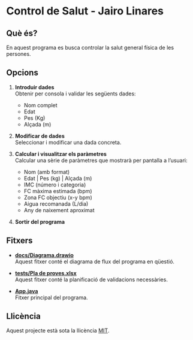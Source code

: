 # Control de Salut - Jairo Linares

## Què és?

En aquest programa es busca controlar la salut general física de les persones.

## Opcions

1. __Introduir dades__
</br>Obtenir per consola i validar les següents dades:
    - Nom complet
    - Edat
    - Pes (Kg)
    - Alçada (m)

2. __Modificar de dades__
</br>Seleccionar i modificar una dada concreta.

3. __Calcular i visualitzar els paràmetres__
</br>Calcular una sèrie de paràmetres que mostrarà per pantalla a l’usuari:
    - Nom (amb format)
    - Edat | Pes (kg) | Alçada (m)
    - IMC (número i categoria)
    - FC màxima estimada (bpm)
    - Zona FC objectiu (x-y bpm)
    - Aigua recomanada (L/dia)
    - Any de naixement aproximat

4. __Sortir del programa__

## Fitxers

- [__docs/Diagrama.drawio__](docs/Diagrama.drawio)
</br>Aquest fitxer conté el diagrama de flux del programa en qüestió.

- [__tests/Pla de proves.xlsx__](/tests/Pla%20de%20proves.xlsx)
</br>Aquest fitxer conté la planificació de validacions necessàries.

- [__App.java__](/App.java)
</br>Fitxer principal del programa.

## Llicència

Aquest projecte està sota la llicència [MIT](LICENSE).
